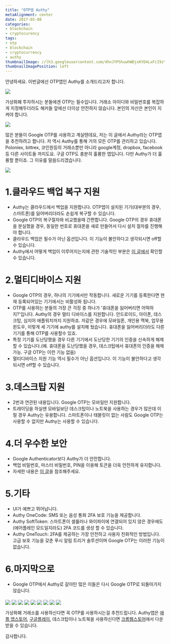```yaml
---
title: "OTP앱 Authy"
metaAlignment: center
date: 2017-05-08
categories:
- blockchain
- cryptocurency
tags:
- otp
- blockchain
- cryptocurrency
- authy
thumbnailImage: //lh3.googleusercontent.com/4hnJYPShuwhWDjxKYD4LxFcI9zYPKZOOaixIuA7pwMkU3JVkEdT2xJwv5pVC5p2tgSc=w300
thumbnailImagePosition: left
---
```


안녕하세요. 이번글에선 OTP앱인 Authy를 소개드리고자 합니다.
<!--more-->

<!--toc-->

![](http://wersm.com/wp-content/uploads/2014/11/wersm-authy-authentification-password-app-657x360.png)



가상화폐 투자하시는 분들에겐 OTP는 필수입니다.
거래소 아이디와 비밀번호를 복잡하게 지정해두더라도 해커들 앞에선 더이상 안전하지 않습니다.
본인의 자산은 본인이 지켜야 합니다.

<img src="http://a5.mzstatic.com/us/r30/Purple71/v4/e3/04/38/e30438cd-bba2-88dc-963c-e3bed1a61068/screen696x696.jpeg" align="middle">

많은 분들이 Google OTP를 사용하고 계실텐데요, 저는 이 글에서 Authy라는 OTP앱을 추천하려고 합니다. 저 역시 Authy를 통해 거의 모든 OTP를 관리하고 있습니다. Poloniex, bittrex, 코인원등의 거래소뿐만 아니라 google계정, dropbox, facebook등 다른 사이트들 까지도요. 구글 OTP도 충분히 훌륭한 앱입니다. 다만 Authy가 더 훌륭할 뿐이죠. 그 이유를 말씀드리겠습니다.

<img src="https://authy.com/wp-content/uploads/2017-03-08_1233.png" align="middle">


# 1.클라우드 백업 복구 지원

-   Authy는 클라우드에서 백업을 지원합니다. OTP앱이 설치된 기기(대부분의 경우, 스마트폰)를 잃어버리더라도 손쉽게 복구할 수 있습니다.
-   Google OTP의 복구절차와 비교했을때 간편합니다. Google OTP의 경우 휴대폰을 분실했을 경우, 동일한 번호로 휴대폰을 새로 만들어서 다시 설치 절차를 진행해야 합니다.
-   클라우드 백업은 필수가 아닌 옵션입니다. 이 기능이 불안하다고 생각되시면 off할 수 있습니다.
-   Authy에서 어떻게 백업이 이루어지는지에 관한 기술적인 부분은 [이 글에서][authy] 확인할 수 있습니다.

# 2.멀티디바이스 지원
-   Google OTP의 경우, 하나의 기기에서만 작동합니다. 새로운 기기를 등록한다면 현재 등록되어있는 기기에서는 비활성화 됩니다.
-   OTP를 사용하는 분들의 가장 큰 걱정 중 하나가 '휴대폰을 잃어버리면 어떡하지?'입니다. Authy의 경우 멀티 디바이스를 지원합니다. 안드로이드, 아이폰, 데스크탑, 심지어 애플워치까지 지원하죠. 저같은 경우에 모바일폰, 개인용 맥북, 업무용 윈도우, 이렇게 세 기기에 authy를 설치해 뒀습니다. 휴대폰을 잃어버리더라도 다른 기기를 통해 OTP를 사용할수 있죠.
-   특정 기기를 도난당했을 경우 다른 기기에서 도난당한 기기의 인증을 신속하게 해제할 수 있습니다.(예. 휴대폰을 도난당했을 경우, 데스크탑에서 휴대폰의 인증을 해제 가능. 구글 OTP는 이런 기능 없음)
-   멀티디바이스 지원 기능 역시 필수가 아닌 옵션입니다. 이 기능이 불안하다고 생각되시면 off할 수 있습니다.

# 3.데스크탑 지원
-   2번과 연관된 내용입니다. Google OTP는 모바일만 지원합니다.
-   트레이딩을 하실땐 모바일보단 데스크탑이나 노트북을 사용하는 경우가 많은데 이럴 경우 Authy는 유용합니다. 스마트폰이나 태블릿이 없는 사람도 Google OTP는 사용할 수 없지만 Authy는 사용할 수 있습니다.

# 4.더 우수한 보안
-   Google Authenticator보다 Authy가 더 안전합니다.
-   백업 비밀번호, 마스터 비밀번호, PIN을 이용해 토큰을 더욱 안전하게 유지합니다.
-   자세한 내용은 [이 글][protection]을 참조해주세요.

# 5.기타
-   UI가 예쁘고 뛰어납니다.
-   Authy OneCode: SMS 또는 음성 통화 2FA 보호 기능을 제공합니다.
-   Authy SoftToken: 스마트폰이 셀룰러나 와이파이에 연결되어 있지 않은 경우에도(에어플레인 모드일지라도) 2FA 코드를 생성 할 수 있습니다.
-   Authy OneTouch: 2FA를 제공하는 가장 안전하고 사용자 친화적인 방법입니다. 고급 보호 기능을 갖춘 푸시 알림 트리거 솔루션이며 Google OTP는 이러한 기능이 없습니다.

# 6.마지막으로
-   Google OTP에서 Authy로 갈아탄 많은 이들은 다시 Google OTP로 되돌아가지 않습니다.

<img src="https://authy.com/wp-content/uploads/1.png" align="middle">
<img src="https://authy.com/wp-content/uploads/2-1.png" align="middle">
<img src="https://authy.com/wp-content/uploads/3.png" align="middle">
<img src="https://authy.com/wp-content/uploads/5.png" align="middle">
<img src="https://authy.com/wp-content/uploads/6.png" align="middle">
<img src="https://authy.com/wp-content/uploads/8.png" align="middle">
<img src="https://authy.com/wp-content/uploads/9.png" align="middle">
<img src="https://authy.com/wp-content/uploads/10.png" align="middle">
<img src="https://authy.com/wp-content/uploads/2017-03-08_1151.png" align="middle">





가상화폐 거래소를 사용하신다면 꼭 OTP를 사용하시는걸 추천드립니다. Authy앱은 [애플 앱스토어][ios], [구글플레이][googleplay], 데스크탑이나 노트북을 사용하신다면 [크롬웹스토어][chromewebstore]애서 다운받을 수 있습니다.

감사합니다.



[authy]: https://authy.com/blog/how-the-authy-two-factor-backups-work/
[protection]: https://support.twilio.com/hc/en-us/articles/223134967-Backups-password-Master-password-and-PIN-protection-for-Authy

[ios]: https://itunes.apple.com/us/app/authy/id494168017
[googleplay]: https://play.google.com/store/apps/details?id=com.authy.authy
[chromewebstore]: https://chrome.google.com/webstore/detail/authy/gaedmjdfmmahhbjefcbgaolhhanlaolb?hl=en
